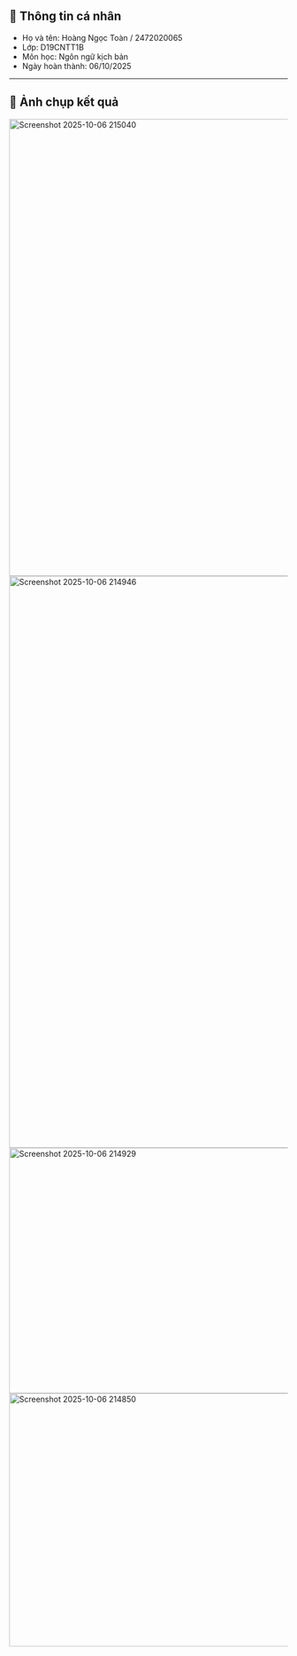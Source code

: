 
## 👤 Thông tin cá nhân
- Họ và tên: Hoàng Ngọc Toàn / 2472020065
- Lớp: D19CNTT1B
- Môn học: Ngôn ngữ kịch bản 
- Ngày hoàn thành: 06/10/2025

---

## 📸 Ảnh chụp kết quả
<img width="1424" height="825" alt="Screenshot 2025-10-06 215040" src="https://github.com/user-attachments/assets/32976946-73ef-49d9-abb2-49c1d855d3aa" />
<img width="1917" height="1032" alt="Screenshot 2025-10-06 214946" src="https://github.com/user-attachments/assets/5e2a6e82-dde9-438a-a9a2-1b4aaea7758f" />
<img width="1247" height="443" alt="Screenshot 2025-10-06 214929" src="https://github.com/user-attachments/assets/834e5baa-dd4c-4fb8-be8c-cf70c5ba114d" />
<img width="1245" height="457" alt="Screenshot 2025-10-06 214850" src="https://github.com/user-attachments/assets/e9574dba-e77c-4876-a980-5ea73a122f6f" />

